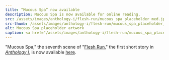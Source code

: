```yaml
---
title: “Mucous Spa” now available
description: Mucous Spa is now available for online reading.
src: /assets/images/anthology-i/flesh-run/mucous_spa_placeholder_med.jpg
src-thumb: /assets/images/anthology-i/flesh-run/mucous_spa_placeholder_small.jpg
alt: Mucous Spa placeholder artwork
caption: <a href="/assets/images/anthology-i/flesh-run/mucous_spa_placeholder.jpg" target="_blank">A.I. placeholder artwork</a> generated using <a href="https://creator.nightcafe.studio/creation/7chljPYoEdzkNgXOpmOr" target="_blank">NightCafe Stable Diffusion v1.5 ⧉</a> — <a href="https://creativecommons.org/publicdomain/zero/1.0/" target="_blank">CC0 1.0 ⧉</a>
---
```


"Mucous Spa," the seventh scene of "[Flesh Run](/anthology-i/flesh-run/)," the first short story in *[Anthology I](/anthology-i/)*, is now available [here](/anthology-i/flesh-run/mucous-spa/).